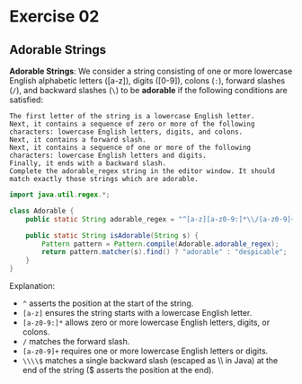 # Exercise 02

## Adorable Strings

**Adorable Strings**: We consider a string consisting of one or more lowercase English alphabetic letters ([a-z]), digits ([0-9]), colons (`:`), forward slashes (`/`), and backward slashes (`\`) to be **adorable** if the following conditions are satisfied:

    The first letter of the string is a lowercase English letter.
    Next, it contains a sequence of zero or more of the following characters: lowercase English letters, digits, and colons.
    Next, it contains a forward slash.
    Next, it contains a sequence of one or more of the following characters: lowercase English letters and digits.
    Finally, it ends with a backward slash.
    Complete the adorable_regex string in the editor window. It should match exactly those strings which are adorable.

```java
import java.util.regex.*;

class Adorable {
    public static String adorable_regex = "^[a-z][a-z0-9:]*\\/[a-z0-9]+\\\\$";

    public static String isAdorable(String s) {
        Pattern pattern = Pattern.compile(Adorable.adorable_regex);
        return pattern.matcher(s).find() ? "adorable" : "despicable";
    }
}
```

Explanation:

- `^` asserts the position at the start of the string.
- `[a-z]` ensures the string starts with a lowercase English letter.
- `[a-z0-9:]*` allows zero or more lowercase English letters, digits, or colons.
- `/` matches the forward slash.
- `[a-z0-9]+` requires one or more lowercase English letters or digits.
- `\\\\$` matches a single backward slash (escaped as \\\\ in Java) at the end of the string ($ asserts the position at the end).
